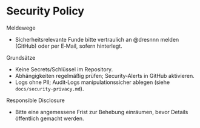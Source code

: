 # Security Policy

Meldewege
- Sicherheitsrelevante Funde bitte vertraulich an @dresnnn melden (GitHub) oder per E‑Mail, sofern hinterlegt.

Grundsätze
- Keine Secrets/Schlüssel im Repository.
- Abhängigkeiten regelmäßig prüfen; Security‑Alerts in GitHub aktivieren.
- Logs ohne PII; Audit‑Logs manipulationssicher ablegen (siehe `docs/security-privacy.md`).

Responsible Disclosure
- Bitte eine angemessene Frist zur Behebung einräumen, bevor Details öffentlich gemacht werden.

